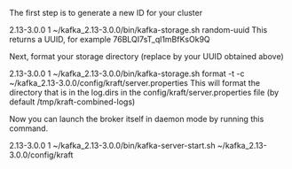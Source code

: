The first step is to generate a new ID for your cluster


2.13-3.0.0
1
~/kafka_2.13-3.0.0/bin/kafka-storage.sh random-uuid
This returns a UUID, for example 76BLQI7sT_ql1mBfKsOk9Q

Next, format your storage directory (replace <uuid> by your UUID obtained above)


2.13-3.0.0
1
~/kafka_2.13-3.0.0/bin/kafka-storage.sh format -t <uuid> -c ~/kafka_2.13-3.0.0/config/kraft/server.properties
This will format the directory that is in the log.dirs in the config/kraft/server.properties file (by default /tmp/kraft-combined-logs)

Now you can launch the broker itself in daemon mode by running this command.


2.13-3.0.0
1
~/kafka_2.13-3.0.0/bin/kafka-server-start.sh ~/kafka_2.13-3.0.0/config/kraft
